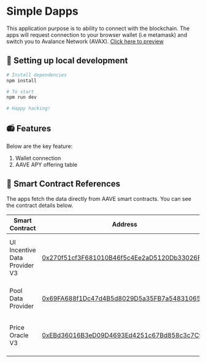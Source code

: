 # Simple Dapps

This application purpose is to ability to connect with the blockchain. The apps will request connection to your browser wallet (i.e metamask) and switch you to Avalance Network (AVAX). [Click here to preview](https://algoboy-kevin.github.io/Simple-Dapps/)



## 🔧 Setting up local development

```sh
# Install dependencies
npm install

# To start
npm run dev

# Happy hacking!

```

## 📻 Features

Below are the key feature:
1. Wallet connection
2. AAVE APY offering table

## 🛬 Smart Contract References

The apps fetch the data directly from AAVE smart contracts. You can see the contract details below.

| Smart Contract | Address | Description | 
| --- | --- | --- |
| UI Incentive Data Provider V3 | [0x270f51cf3F681010B46f5c4Ee2aD5120Db33026F](https://snowtrace.io/address/0x270f51cf3F681010B46f5c4Ee2aD5120Db33026F#code) | AAVE Helper contract for retrieving incentive data |
| Pool Data Provider | [0x69FA688f1Dc47d4B5d8029D5a35FB7a548310654](https://snowtrace.io/address/0x69FA688f1Dc47d4B5d8029D5a35FB7a548310654#readContract) | AAVE Helper contract for pool data |
| Price Oracle V3 | [0xEBd36016B3eD09D4693Ed4251c67Bd858c3c7C9C](https://snowtrace.io/address/0xEBd36016B3eD09D4693Ed4251c67Bd858c3c7C9C#readContract) | AAVE Helper contract for token pricing  |
